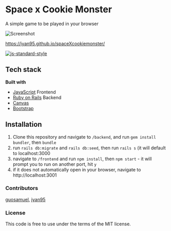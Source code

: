 # Space x Cookie Monster
A simple game to be played in your browser

![Screenshot](https://i.imgur.com/VP1vVyL.png)

https://jyan95.github.io/spaceXcookiemonster/

[![js-standard-style](https://img.shields.io/badge/code%20style-standard-brightgreen.svg?style=flat)](https://github.com/feross/standard)

## Tech stack

<b>Built with</b>
- [JavaScript](https://www.javascript.com/) Frontend
- [Ruby on Rails](https://rubyonrails.org/) Backend 
- [Canvas](https://developer.mozilla.org/en-US/docs/Web/API/Canvas_API)
- [Bootstrap](https://getbootstrap.com/)
  
## Installation

1. Clone this repository and navigate to `/backend`, and run `gem install bundler`, then `bundle`
2. run `rails db:migrate` and `rails db:seed`, then run `rails s` (it will default to localhost:3000
3. navigate to `/frontend` and run `npm install`, then `npm start` - it will prompt you to run on another port, hit `y`
4. if it does not automatically open in your browser, navigate to http://localhost:3001

### Contributors
[guosamuel](https://github.com/guosamuel), [jyan95](https://github.com/jyan95)

### License
This code is free to use under the terms of the MIT license.


